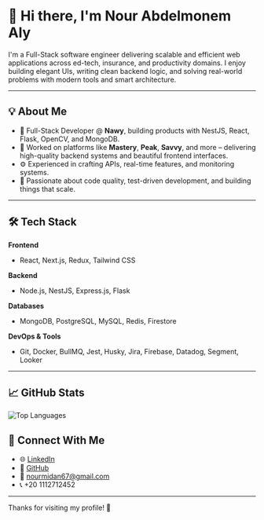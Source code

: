# 👋 Hi there, I'm Nour Abdelmonem Aly

I'm a Full-Stack software engineer delivering scalable and efficient web applications across ed-tech, insurance, and productivity domains. I enjoy building elegant UIs, writing clean backend logic, and solving real-world problems with modern tools and smart architecture.

---

## 💡 About Me

- 🧠 Full-Stack Developer @ **Nawy**, building products with NestJS, React, Flask, OpenCV, and MongoDB.
- 🧪 Worked on platforms like **Mastery**, **Peak**, **Savvy**, and more – delivering high-quality backend systems and beautiful frontend interfaces.
- ⚙️ Experienced in crafting APIs, real-time features, and monitoring systems.
- 🔧 Passionate about code quality, test-driven development, and building things that scale.

---

## 🛠️ Tech Stack

**Frontend**
- React, Next.js, Redux, Tailwind CSS

**Backend**
- Node.js, NestJS, Express.js, Flask

**Databases**
- MongoDB, PostgreSQL, MySQL, Redis, Firestore

**DevOps & Tools**
- Git, Docker, BullMQ, Jest, Husky, Jira, Firebase, Datadog, Segment, Looker

---

## 📈 GitHub Stats

![Top Languages](https://github-readme-stats.vercel.app/api/top-langs/?username=NourMidan&layout=compact&theme=radical)


## 🤝 Connect With Me

- 🌐 [LinkedIn](https://www.linkedin.com/in/nourmidan/)
- 💼 [GitHub](https://github.com/NourMidan)
- 📧 nourmidan67@gmail.com
- 📞 +20 1112712452

---

Thanks for visiting my profile! 🚀

